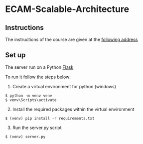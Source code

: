 # ECAM-Scalable-Architecture

## Instructions
The instructions of the course are given at the [following address](https://quentin.lurkin.xyz/courses/scalable/labo1/)

## Set up
The server run on a Python [Flask](https://palletsprojects.com/p/flask/)

To run it follow the steps below:
1. Create a virtual environment for python (windows)
```
$ python -m venv venv
$ venv\Scripts\activate
```
2. Install the required packages within the virtual environment
```
$ (venv) pip install -r requirements.txt
```
3. Run the server.py script
```
$ (venv) server.py
```